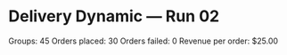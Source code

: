 # Delivery Dynamic — Run 02

Groups: 45
Orders placed: 30
Orders failed: 0
Revenue per order: $25.00